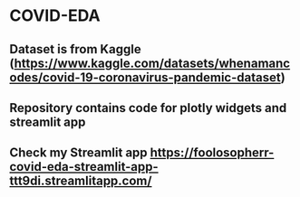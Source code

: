 # COVID-EDA

## Dataset is from Kaggle (https://www.kaggle.com/datasets/whenamancodes/covid-19-coronavirus-pandemic-dataset)

## Repository contains code for plotly widgets and streamlit app
## Check my Streamlit app https://foolosopherr-covid-eda-streamlit-app-ttt9di.streamlitapp.com/
